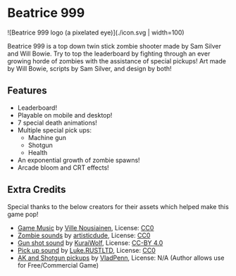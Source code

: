 # Beatrice 999

![Beatrice 999 logo (a pixelated eye)](./icon.svg | width=100)

Beatrice 999 is a top down twin stick zombie shooter made by Sam Silver and Will Bowie. Try to top the leaderboard by fighting through an ever growing horde of zombies with the assistance of special pickups! Art made by Will Bowie, scripts by Sam Silver, and design by both!

## Features

- Leaderboard!
- Playable on mobile and desktop!
- 7 special death animations!
- Multiple special pick ups:
    - Machine gun
    - Shotgun
    - Health
- An exponential growth of zombie spawns!
- Arcade bloom and CRT effects!

## Extra Credits

Special thanks to the below creators for their assets which helped make this game pop!
- [Game Music](https://opengameart.org/content/fast-fight-battle-music) by [Ville Nousiainen](https://soundcloud.com/mutkanto), License: [CC0](https://creativecommons.org/publicdomain/zero/1.0/)
- [Zombie sounds](https://opengameart.org/content/zombies-sound-pack) by [artisticdude](https://opengameart.org/users/artisticdude), License: [CC0](https://creativecommons.org/publicdomain/zero/1.0/)
- [Gun shot sound](https://opengameart.org/content/light-machine-gun) by [KuraiWolf](https://opengameart.org/users/kuraiwolf), License: [CC-BY 4.0](https://creativecommons.org/licenses/by/4.0/)
- [Pick up sound](https://opengameart.org/content/10-8bit-coin-sounds) by [Luke.RUSTLTD](https://opengameart.org/users/lukerustltd), License: [CC0](https://creativecommons.org/publicdomain/zero/1.0/)
- [AK and Shotgun pickups](https://vladpenn.itch.io/weapon) by [VladPenn](https://vladpenn.itch.io), License: N/A (Author allows use for Free/Commercial Game)
